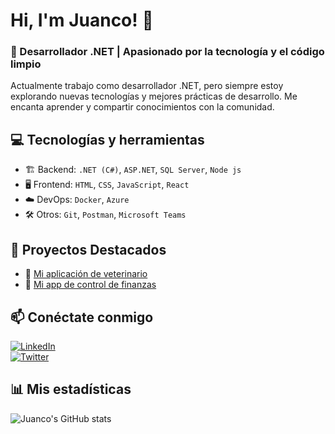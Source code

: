 # Hi, I'm Juanco! 👋  

### 🚀 Desarrollador .NET | Apasionado por la tecnología y el código limpio  

Actualmente trabajo como desarrollador .NET, pero siempre estoy explorando nuevas tecnologías y mejores prácticas de desarrollo. Me encanta aprender y compartir conocimientos con la comunidad.  

## 💻 Tecnologías y herramientas  
- 🏗️ Backend: `.NET (C#)`, `ASP.NET`, `SQL Server`, `Node js`
- 🖥️ Frontend: `HTML`, `CSS`, `JavaScript`, `React`  
- ☁️ DevOps: `Docker`, `Azure`  
- 🛠️ Otros: `Git`, `Postman`, `Microsoft Teams`  

## 📂 Proyectos Destacados  
- 🔗 [Mi aplicación de veterinario](https://github.com/thejuanco/Cliente-Veterinaria-Node.git)  
- 🔗 [Mi app de control de finanzas](https://github.com/thejuanco/moneta-flow-front.git) 

## 📫 Conéctate conmigo  
[![LinkedIn](https://img.shields.io/badge/LinkedIn-blue?style=for-the-badge&logo=linkedin)](https://www.linkedin.com/in/thejuanco)  
[![Twitter](https://img.shields.io/badge/Twitter-blue?style=for-the-badge&logo=twitter)](https://twitter.com/thejuanco)  

## 📊 Mis estadísticas  
![Juanco's GitHub stats](https://github-readme-stats.vercel.app/api?username=thejuanco&show_icons=true&theme=dark)  
